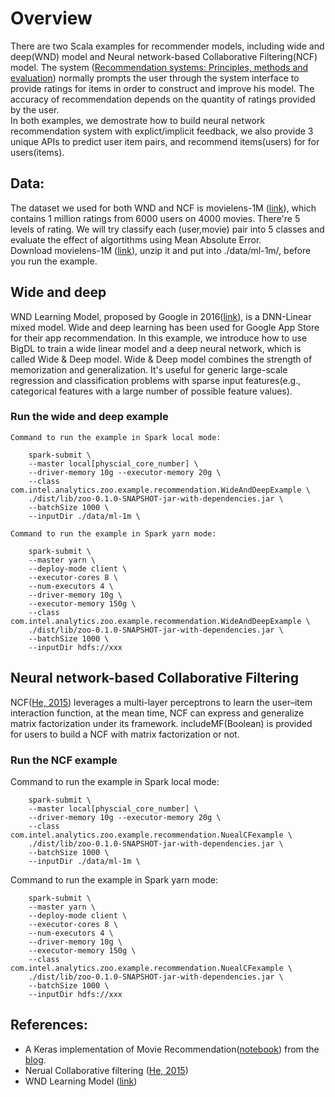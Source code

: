 # Overview

There are two Scala examples for recommender models, including wide and deep(WND) model and Neural network-based Collaborative Filtering(NCF) model.
The system ([Recommendation systems: Principles, methods and evaluation](http://www.sciencedirect.com/science/article/pii/S1110866515000341)) normally prompts the user through the system interface to provide ratings for items in order to construct and improve his model. The accuracy of recommendation depends on the quantity of ratings provided by the user.  
In both examples, we demostrate how to build neural network recommendation system with explict/implicit feedback, we also provide 3 unique APIs to predict user item pairs, and recommend items(users) for for users(items). 

## Data: 
   The dataset we used for both WND and NCF is movielens-1M ([link](https://grouplens.org/datasets/movielens/1m/)), which contains 1 million ratings from 6000 users on 4000 movies.  There're 5 levels of rating. We will try classify each (user,movie) pair into 5 classes and evaluate the effect of algortithms using Mean Absolute Error.  
   Download movielens-1M ([link](https://grouplens.org/datasets/movielens/1m/)), unzip it and put into ./data/ml-1m/, before you run the example.

## Wide and deep
   WND Learning Model, proposed by Google in 2016([link](https://arxiv.org/pdf/1606.07792.pdf)), is a DNN-Linear mixed model. Wide and deep learning has been used for Google App Store for their app recommendation.
   In this example, we introduce how to use BigDL to train a wide linear model and a deep neural network, which is called Wide & Deep model. Wide & Deep model combines the strength of memorization and generalization. It's useful for generic large-scale regression and classification problems with sparse input features(e.g., categorical features with a large number of possible feature values).

### Run the wide and deep example
    Command to run the example in Spark local mode:
```
    spark-submit \
    --master local[physcial_core_number] \
    --driver-memory 10g --executor-memory 20g \
    --class com.intel.analytics.zoo.example.recommendation.WideAndDeepExample \
    ./dist/lib/zoo-0.1.0-SNAPSHOT-jar-with-dependencies.jar \
    --batchSize 1000 \
    --inputDir ./data/ml-1m \

```

    Command to run the example in Spark yarn mode:
```
    spark-submit \
    --master yarn \
    --deploy-mode client \
    --executor-cores 8 \
    --num-executors 4 \
    --driver-memory 10g \
    --executor-memory 150g \
    --class com.intel.analytics.zoo.example.recommendation.WideAndDeepExample \
    ./dist/lib/zoo-0.1.0-SNAPSHOT-jar-with-dependencies.jar \
    --batchSize 1000 \  
    --inputDir hdfs://xxx

```

## Neural network-based Collaborative Filtering
   NCF([He, 2015](https://www.comp.nus.edu.sg/~xiangnan/papers/ncf.pdf)) leverages a multi-layer perceptrons to learn the user–item interaction function, at the mean time, NCF can express and generalize matrix factorization under its framework. includeMF(Boolean) is provided for users to build a NCF with matrix factorization or not. 

### Run the NCF example
Command to run the example in Spark local mode:
```
    spark-submit \
    --master local[physcial_core_number] \
    --driver-memory 10g --executor-memory 20g \
    --class com.intel.analytics.zoo.example.recommendation.NuealCFexample \
    ./dist/lib/zoo-0.1.0-SNAPSHOT-jar-with-dependencies.jar \
    --batchSize 1000 \
    --inputDir ./data/ml-1m \

```

Command to run the example in Spark yarn mode:
```
    spark-submit \
    --master yarn \
    --deploy-mode client \
    --executor-cores 8 \
    --num-executors 4 \
    --driver-memory 10g \
    --executor-memory 150g \
    --class com.intel.analytics.zoo.example.recommendation.NuealCFexample \
    ./dist/lib/zoo-0.1.0-SNAPSHOT-jar-with-dependencies.jar \
    --batchSize 1000 \  
    --inputDir hdfs://xxx

```

## References: 
* A Keras implementation of Movie Recommendation([notebook](https://github.com/ririw/ririw.github.io/blob/master/assets/Recommending%20movies.ipynb)) from the [blog](http://blog.richardweiss.org/2016/09/25/movie-embeddings.html).
* Nerual Collaborative filtering ([He, 2015](https://www.comp.nus.edu.sg/~xiangnan/papers/ncf.pdf))
* WND Learning Model ([link](https://arxiv.org/pdf/1606.07792.pdf))